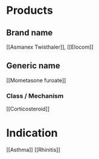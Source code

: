 # Products

## Brand name
[[Asmanex Twisthaler]], [[Elocom]]

## Generic name
[[Mometasone furoate]]

### Class / Mechanism
[[Corticosteroid]]

# Indication
[[Asthma]]
[[Rhinitis]]